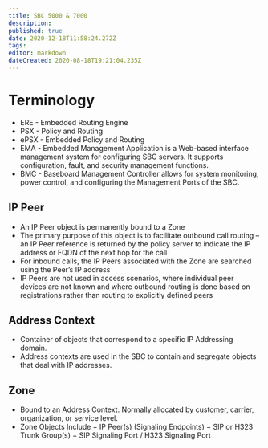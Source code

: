 ```yaml
---
title: SBC 5000 & 7000
description: 
published: true
date: 2020-12-18T11:58:24.272Z
tags: 
editor: markdown
dateCreated: 2020-08-18T19:21:04.235Z
---
```


# Terminology
- ERE - Embedded Routing Engine
- PSX - Policy and Routing
- ePSX - Embedded Policy and Routing
- EMA -  Embedded Management Application is a Web-based interface management system for configuring SBC servers. It supports configuration, fault, and security management functions.
- BMC - Baseboard Management Controller allows for system monitoring, power control, and configuring the Management Ports of the SBC. 

## IP Peer
- An IP Peer object is permanently bound to a Zone
- The primary purpose of this object is to facilitate
outbound call routing – an IP Peer reference is
returned by the policy server to indicate the IP address
or FQDN of the next hop for the call
- For inbound calls, the IP Peers associated with the
Zone are searched using the Peer’s IP address
- IP Peers are not used in access scenarios, where
individual peer devices are not known and where
outbound routing is done based on registrations rather
than routing to explicitly defined peers


## Address Context
- Container of objects that correspond to a specific IP Addressing domain. 
- Address contexts are used in the SBC to contain and segregate objects that deal with IP addresses.

## Zone
- Bound to an Address Context. Normally allocated by customer, carrier, organization, or service level.
 - Zone Objects Include
	− IP Peer(s) (Signaling Endpoints)
	− SIP or H323 Trunk Group(s)
	− SIP Signaling Port / H323 Signaling Port
